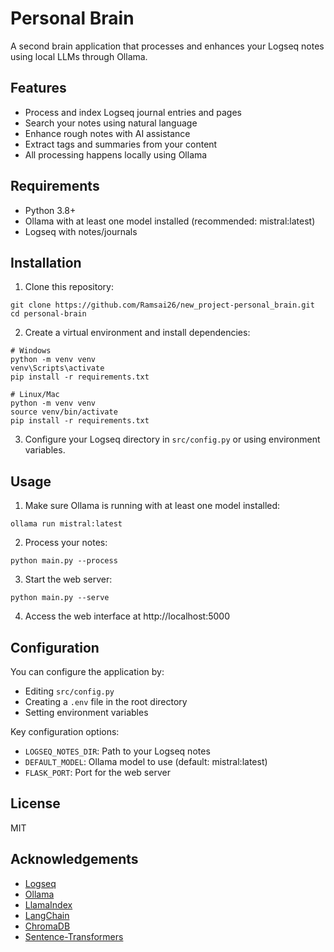 # Personal Brain

A second brain application that processes and enhances your Logseq notes using local LLMs through Ollama.

## Features

- Process and index Logseq journal entries and pages
- Search your notes using natural language
- Enhance rough notes with AI assistance
- Extract tags and summaries from your content
- All processing happens locally using Ollama

## Requirements

- Python 3.8+
- Ollama with at least one model installed (recommended: mistral:latest)
- Logseq with notes/journals

## Installation

1. Clone this repository:
```
git clone https://github.com/Ramsai26/new_project-personal_brain.git
cd personal-brain
```

2. Create a virtual environment and install dependencies:
```
# Windows
python -m venv venv
venv\Scripts\activate
pip install -r requirements.txt

# Linux/Mac
python -m venv venv
source venv/bin/activate
pip install -r requirements.txt
```

3. Configure your Logseq directory in `src/config.py` or using environment variables.

## Usage

1. Make sure Ollama is running with at least one model installed:
```
ollama run mistral:latest
```

2. Process your notes:
```
python main.py --process
```

3. Start the web server:
```
python main.py --serve
```

4. Access the web interface at http://localhost:5000

## Configuration

You can configure the application by:
- Editing `src/config.py`
- Creating a `.env` file in the root directory
- Setting environment variables

Key configuration options:
- `LOGSEQ_NOTES_DIR`: Path to your Logseq notes
- `DEFAULT_MODEL`: Ollama model to use (default: mistral:latest)
- `FLASK_PORT`: Port for the web server

## License

MIT

## Acknowledgements

- [Logseq](https://logseq.com/)
- [Ollama](https://github.com/ollama/ollama)
- [LlamaIndex](https://github.com/jerryjliu/llama_index)
- [LangChain](https://github.com/langchain-ai/langchain)
- [ChromaDB](https://github.com/chroma-core/chroma)
- [Sentence-Transformers](https://github.com/UKPLab/sentence-transformers) 
